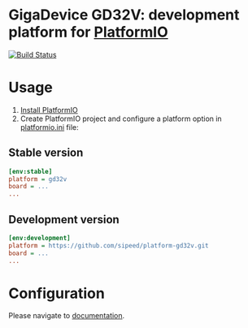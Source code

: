 # GigaDevice GD32V: development platform for [PlatformIO](https://platformio.org)

[![Build Status](https://github.com/sipeed/platform-gd32v/workflows/Examples/badge.svg)](https://github.com/sipeed/platform-gd32v/actions)

# Usage

1. [Install PlatformIO](https://platformio.org)
2. Create PlatformIO project and configure a platform option in [platformio.ini](https://docs.platformio.org/page/projectconf.html) file:

## Stable version

```ini
[env:stable]
platform = gd32v
board = ...
...
```

## Development version

```ini
[env:development]
platform = https://github.com/sipeed/platform-gd32v.git
board = ...
...
```

# Configuration

Please navigate to [documentation](https://docs.platformio.org/page/platforms/gd32v.html).
